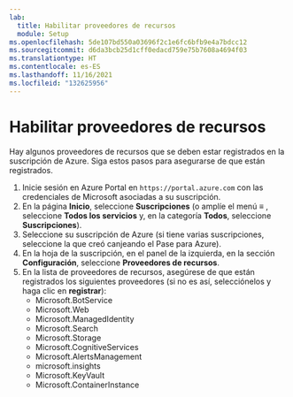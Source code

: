 ```yaml
---
lab:
  title: Habilitar proveedores de recursos
  module: Setup
ms.openlocfilehash: 5de107bd550a03696f2c1e6fc6bfb9e4a7bdcc12
ms.sourcegitcommit: d6da3bcb25d1cff0edacd759e75b7608a4694f03
ms.translationtype: HT
ms.contentlocale: es-ES
ms.lasthandoff: 11/16/2021
ms.locfileid: "132625956"
---
```

# <a name="enable-resource-providers"></a>Habilitar proveedores de recursos

Hay algunos proveedores de recursos que se deben estar registrados en la suscripción de Azure. Siga estos pasos para asegurarse de que están registrados.

1. Inicie sesión en Azure Portal en `https://portal.azure.com` con las credenciales de Microsoft asociadas a su suscripción.
2. En la página **Inicio**, seleccione **Suscripciones** (o amplíe el menú **&#8801;** , seleccione **Todos los servicios** y, en la categoría **Todos**, seleccione **Suscripciones**).
3. Seleccione su suscripción de Azure (si tiene varias suscripciones, seleccione la que creó canjeando el Pase para Azure).
4. En la hoja de la suscripción, en el panel de la izquierda, en la sección **Configuración**, seleccione **Proveedores de recursos**.
5. En la lista de proveedores de recursos, asegúrese de que están registrados los siguientes proveedores (si no es así, selecciónelos y haga clic en **registrar**):
    - Microsoft.BotService
    - Microsoft.Web
    - Microsoft.ManagedIdentity
    - Microsoft.Search
    - Microsoft.Storage
    - Microsoft.CognitiveServices
    - Microsoft.AlertsManagement
    - microsoft.insights
    - Microsoft.KeyVault
    - Microsoft.ContainerInstance
